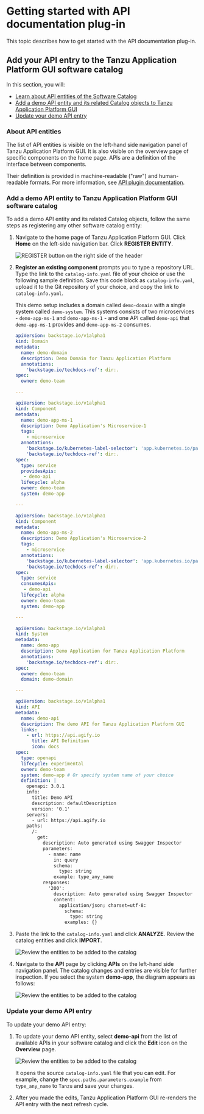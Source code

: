 # Getting started with API documentation plug-in

This topic describes how to get started with the API documentation plug-in.

## <a id="dev-first-app"></a> Add your API entry to the Tanzu Application Platform GUI software catalog

In this section, you will:

- [Learn about API entities of the Software Catalog](#about-app-accs)
- [Add a demo API entity and its related Catalog objects to Tanzu Application Platform GUI](#deploy-your-app)
- [Update your demo API entry](#deploy-your-app)

### <a id="about-app-accs"></a> About API entities

The list of API entities is visible on the left-hand side navigation panel of
Tanzu Application Platform GUI.
It is also visible on the overview page of specific components on the home page.
APIs are a definition of the interface between components.

Their definition is provided in machine-readable ("raw") and human-readable formats.
For more information, see [API plugin documentation](api-docs.html).

### <a id="deploy-your-app"></a> Add a demo API entity to Tanzu Application Platform GUI software catalog

To add a demo API entity and its related Catalog objects, follow the same steps as registering any
other software catalog entity:

1. Navigate to the home page of Tanzu Application Platform GUI. Click **Home** on the left-side
   navigation bar. Click **REGISTER ENTITY**.

    ![REGISTER button on the right side of the header](../images/../../images/getting-started-tap-gui-5.png)

2. **Register an existing component** prompts you to type a repository URL.
   Type the link to the `catalog-info.yaml` file of your choice or use the following sample
   definition. Save this code block as `catalog-info.yaml`, upload it to the Git repository of your
   choice, and copy the link to `catalog-info.yaml`.

   This demo setup includes a domain called `demo-domain` with a single system called `demo-system`.
   This systems consists of two microservices - `demo-app-ms-1` and `demo-app-ms-1` - and one API
   called `demo-api` that `demo-app-ms-1` provides and `demo-app-ms-2` consumes.

    ```yaml
    apiVersion: backstage.io/v1alpha1
    kind: Domain
    metadata:
      name: demo-domain
      description: Demo Domain for Tanzu Application Platform
      annotations:
        'backstage.io/techdocs-ref': dir:.
    spec:
      owner: demo-team

    ---

    apiVersion: backstage.io/v1alpha1
    kind: Component
    metadata:
      name: demo-app-ms-1
      description: Demo Application's Microservice-1
      tags:
        - microservice
      annotations:
        'backstage.io/kubernetes-label-selector': 'app.kubernetes.io/part-of=demo-app-ms-1'
        'backstage.io/techdocs-ref': dir:.
    spec:
      type: service
      providesApis:
       - demo-api
      lifecycle: alpha
      owner: demo-team
      system: demo-app

    ---

    apiVersion: backstage.io/v1alpha1
    kind: Component
    metadata:
      name: demo-app-ms-2
      description: Demo Application's Microservice-2
      tags:
        - microservice
      annotations:
        'backstage.io/kubernetes-label-selector': 'app.kubernetes.io/part-of=demo-app-ms-2'
        'backstage.io/techdocs-ref': dir:.
    spec:
      type: service
      consumesApis:
       - demo-api
      lifecycle: alpha
      owner: demo-team
      system: demo-app

    ---

    apiVersion: backstage.io/v1alpha1
    kind: System
    metadata:
      name: demo-app
      description: Demo Application for Tanzu Application Platform
      annotations:
        'backstage.io/techdocs-ref': dir:.
    spec:
      owner: demo-team
      domain: demo-domain

    ---

    apiVersion: backstage.io/v1alpha1
    kind: API
    metadata:
      name: demo-api
      description: The demo API for Tanzu Application Platform GUI
      links:
        - url: https://api.agify.io
          title: API Definition
          icon: docs
    spec:
      type: openapi
      lifecycle: experimental
      owner: demo-team
      system: demo-app # Or specify system name of your choice
      definition: |
        openapi: 3.0.1
        info:
          title: Demo API
          description: defaultDescription
          version: '0.1'
        servers:
          - url: https://api.agify.io
        paths:
          /:
            get:
              description: Auto generated using Swagger Inspector
              parameters:
                - name: name
                  in: query
                  schema:
                    type: string
                  example: type_any_name
              responses:
                '200':
                  description: Auto generated using Swagger Inspector
                  content:
                    application/json; charset=utf-8:
                      schema:
                        type: string
                      examples: {}
    ```

3. Paste the link to the `catalog-info.yaml` and click **ANALYZE**. Review the catalog entities and
   click **IMPORT**.

    ![Review the entities to be added to the catalog](./tap-gui/images/../../../images/api-plugin-7.png)

4. Navigate to the **API** page by clicking **APIs** on the left-hand side navigation panel.
   The catalog changes and entries are visible for further inspection.
   If you select the system **demo-app**, the diagram appears as follows:

    ![Review the entities to be added to the catalog](./tap-gui/images/../../../images/api-plugin-8.png)

### <a id="deploy-your-app"></a> Update your demo API entry

To update your demo API entry:

1. To update your demo API entity, select **demo-api** from the list of available APIs in your
   software catalog and click the **Edit** icon on the **Overview** page.

    ![Review the entities to be added to the catalog](./tap-gui/images/../../../images/api-plugin-9.png)

    It opens the source `catalog-info.yaml` file that you can edit. For example, change the
    `spec.paths.parameters.example` from `type_any_name` to `Tanzu` and save your changes.

2. After you made the edits, Tanzu Application Platform GUI re-renders the API entry with the next refresh cycle.
